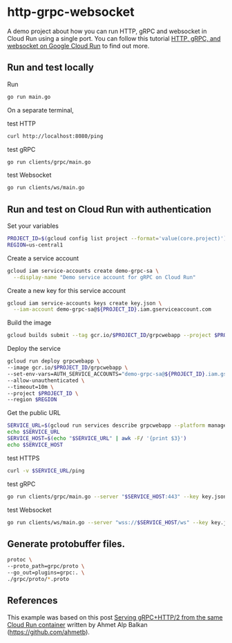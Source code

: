 # http-grpc-websocket

A demo project about how you can run HTTP, gRPC and websocket in Cloud Run using
a single port. You can follow this tutorial [HTTP, gRPC, and websocket on Google Cloud Run](https://hodo.dev/posts/post-41-gcp-cloudrun-grpc-http-ws/) to find out more.

## Run and test locally

Run 

```bash
go run main.go
```

On a separate terminal,

test HTTP

```bash
curl http://localhost:8080/ping
```

test gRPC

```bash
go run clients/grpc/main.go
```

test Websocket

```bash
go run clients/ws/main.go
```

## Run and test on Cloud Run with authentication 

Set your variables 

```bash
PROJECT_ID=$(gcloud config list project --format='value(core.project)')
REGION=us-central1
```

Create a service account

```bash
gcloud iam service-accounts create demo-grpc-sa \
  --display-name "Demo service account for gRPC on Cloud Run"
```

Create a new key for this service account

```bash
gcloud iam service-accounts keys create key.json \
  --iam-account demo-grpc-sa@${PROJECT_ID}.iam.gserviceaccount.com
```

Build the image

```bash
gcloud builds submit --tag gcr.io/$PROJECT_ID/grpcwebapp --project $PROJECT_ID .
```

Deploy the service 

```bash
gcloud run deploy grpcwebapp \
--image gcr.io/$PROJECT_ID/grpcwebapp \
--set-env-vars=AUTH_SERVICE_ACCOUNTS="demo-grpc-sa@${PROJECT_ID}.iam.gserviceaccount.com",AUTH_AUDIENCE=webapp \
--allow-unauthenticated \
--timeout=10m \
--project $PROJECT_ID \
--region $REGION
```

Get the public URL

```bash
SERVICE_URL=$(gcloud run services describe grpcwebapp --platform managed --region $REGION --format 'value(status.url)')
echo $SERVICE_URL
SERVICE_HOST=$(echo "$SERVICE_URL" | awk -F/ '{print $3}')
echo $SERVICE_HOST
```

test HTTPS

```bash
curl -v $SERVICE_URL/ping
```

test gRPC

```bash
go run clients/grpc/main.go --server "$SERVICE_HOST:443" --key key.json --insecure=false
```

test Websocket

```bash
go run clients/ws/main.go --server "wss://$SERVICE_HOST/ws" --key key.json
```

## Generate protobuffer files.

```bash
protoc \
--proto_path=grpc/proto \
--go_out=plugins=grpc:. \
./grpc/proto/*.proto
```

## References

This example was based on this post [Serving gRPC+HTTP/2 from the same Cloud Run container](https://ahmet.im/blog/grpc-http-mux-go/) 
written by Ahmet Alp Balkan (https://github.com/ahmetb).
